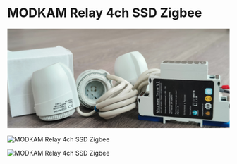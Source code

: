 # MODKAM Relay 4ch SSD Zigbee

![MODKAM Relay 4ch SSD Zigbee](https://raw.githubusercontent.com/diyruz/Relay_4ch_SSD/main/images/01.jpg) 

![MODKAM Relay 4ch SSD Zigbee](https://raw.githubusercontent.com/diyruz/Relay_4ch_SSD/main/images/02.gif) 

![MODKAM Relay 4ch SSD Zigbee](https://raw.githubusercontent.com/diyruz/Relay_4ch_SSD/main/images/01.gif) 

